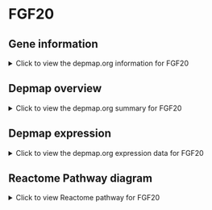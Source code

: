 <h1>FGF20</h1>

<h2>Gene information</h2>
<details>
  <summary>Click to view the depmap.org information for FGF20</summary>
  <iframe src="https://depmap.org/portal/gene/FGF20?tab=about" style="border:none;width:100%;height:800px"></iframe>
</details>

<h2>Depmap overview</h2>
<details>
  <summary>Click to view the depmap.org summary for FGF20</summary>
  <iframe src="https://depmap.org/portal/gene/FGF20?tab=overview" style="border:none;width:100%;height:800px"></iframe>
</details>

<h2>Depmap expression</h2>
<details>
  <summary>Click to view the depmap.org expression data for FGF20</summary>
  <iframe src="https://depmap.org/portal/gene/FGF20?tab=characterization" style="border:none;width:100%;height:800px"></iframe>
</details>



<h2>Reactome Pathway diagram</h2>
<details>
  <summary>Click to view Reactome pathway for FGF20</summary>
  <p>Signaling by FGFR3 point mutants in cancer</p>
  <iframe src="https://reactome.org/PathwayBrowser/#/R-HSA-8853338" style="border:none;width:100%;height:800px"></iframe>
</details>



